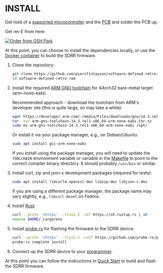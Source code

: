 # INSTALL

Get hold of a [supported microcontroller](README.md#supported-stm32-microcontrollers) and the [PCB](sdrr-pcb) and solder the PCB up.

Get rev E from here:

[![Order from OSH Park](https://oshpark.com/assets/badge-5b7ec47045b78aef6eb9d83b3bac6b1920de805e9a0c227658eac6e19a045b9c.png)](https://oshpark.com/shared_projects/9TJoAirm)

At this point, you can choose to install the dependencies locally, or use the [Docker container](ci/docker/README.md) to build the SDRR firmware.

1. Clone the repository:

    ```bash
    git clone https://github.com/piersfinlayson/software-defined-retro-rom.git
    cd software-defined-retro-rom
    ```

2. Install the required [ARM GNU toolchain](https://developer.arm.com/downloads/-/arm-gnu-toolchain-downloads) for AArch32 bare-metal target (arm-none-eabi).

    Recommended approach - download the toolchain from ARM's developer site (this is quite large, so may take a while):

    ```bash
    wget https://developer.arm.com/-/media/Files/downloads/gnu/14.3.rel1/binrel/arm-gnu-toolchain-14.3.rel1-x86_64-arm-none-eabi.tar.xz
    tar -xvf arm-gnu-toolchain-14.3.rel1-x86_64-arm-none-eabi.tar.xz
    sudo mv arm-gnu-toolchain-14.3.rel1-x86_64-arm-none-eabi /opt/
    ```

    Or install it via your package manager, e.g., on Debian/Ubuntu:

    ```bash
    sudo apt install gcc-arm-none-eabi
    ```

    If you install using the package manager, you will need to update the `TOOLCHAIN` environment variable or variable in the [Makefile](sdrr/Makefile) to point to the correct compiler binary directory.  It should probably `/usr/bin` or similar.

3. Install curl, zip and json-x development packages (required for tests):

    ```bash
    sudo apt install libcurl4-openssl-dev libzip-dev libjson-c-dev
    ```

    If you are using a different package manager, the package name may vary slightly, e.g., `libcurl-devel` on Fedora.

4. Install [Rust](https://www.rust-lang.org/tools/install):

    ```bash
    curl --proto '=https' --tlsv1.2 -sSf https://sh.rustup.rs | sh
    source $HOME/.cargo/env
    ```

5. Install [probe-rs](https://probe.rs/) for flashing the firmware to the SDRR device.

    ```bash
    curl --proto '=https' --tlsv1.2 -LsSf https://github.com/probe-rs/probe-rs/releases/latest/download/probe-rs-tools-installer.sh | sh
    probe-rs complete install
    ```

6. Connect up the SDRR device to your [programmer](README.md#programmer).

At this point you can follow the instructions in [Quick Start](README.md#quick-start) to build and flash the SDRR firmware.
